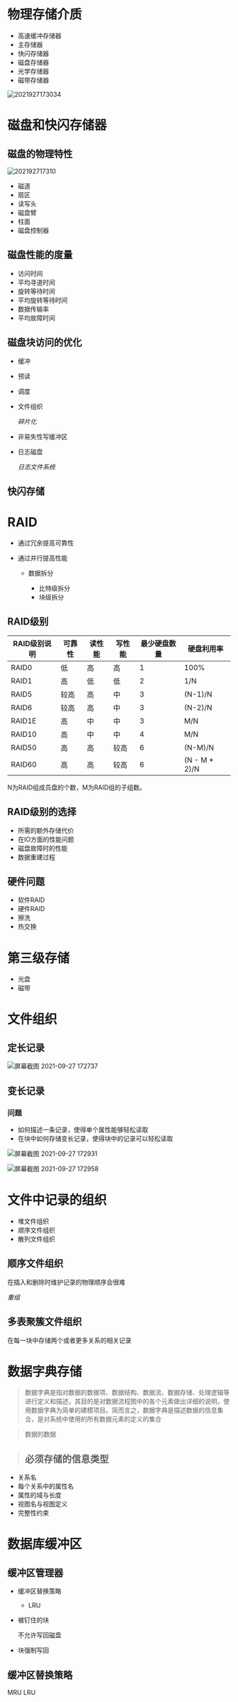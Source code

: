 # 物理存储介质

- 高速缓冲存储器
- 主存储器
- 快闪存储器
- 磁盘存储器
- 光学存储器
- 磁带存储器

![2021927173034](/assets/2021927173034.png)

# 磁盘和快闪存储器

## 磁盘的物理特性

![202192717310](/assets/202192717310.jpg)

- 磁道
- 扇区
- 读写头
- 磁盘臂
- 柱面
- 磁盘控制器

## 磁盘性能的度量

- 访问时间
- 平均寻道时间
- 旋转等待时间
- 平均旋转等待时间
- 数据传输率
- 平均故障时间

## 磁盘块访问的优化

- 缓冲
- 预读
- 调度
- 文件组织

  _碎片化_

- 非易失性写缓冲区

- 日志磁盘

  _日志文件系统_

## 快闪存储

# RAID

- 通过冗余提高可靠性
- 通过并行提高性能

  - 数据拆分

    - 比特级拆分
    - 块级拆分

## RAID级别

RAID级别说明 | 可靠性 | 读性能 | 写性能 | 最少硬盘数量 | 硬盘利用率
-------- | --- | --- | --- | ------ | -------------
RAID0    | 低   | 高   | 高   | 1      | 100%
RAID1    | 高   | 低   | 低   | 2      | 1/N
RAID5    | 较高  | 高   | 中   | 3      | (N-1)/N
RAID6    | 较高  | 高   | 中   | 3      | (N-2)/N
RAID1E   | 高   | 中   | 中   | 3      | M/N
RAID10   | 高   | 中   | 中   | 4      | M/N
RAID50   | 高   | 高   | 较高  | 6      | (N-M)/N
RAID60   | 高   | 高   | 较高  | 6      | (N - M * 2)/N

N为RAID组成员盘的个数，M为RAID组的子组数。

## RAID级别的选择

- 所需的额外存储代价
- 在IO方面的性能问题
- 磁盘故障时的性能
- 数据重建过程

## 硬件问题

- 软件RAID
- 硬件RAID
- 擦洗
- 热交换

# 第三级存储

- 光盘
- 磁带

# 文件组织

## 定长记录

![屏幕截图 2021-09-27 172737](/assets/屏幕截图%202021-09-27%20172737.png)

## 变长记录

### 问题

- 如何描述一条记录，使得单个属性能够轻松读取
- 在块中如何存储变长记录，使得块中的记录可以轻松读取

![屏幕截图 2021-09-27 172931](/assets/屏幕截图%202021-09-27%20172931.png)

![屏幕截图 2021-09-27 172958](/assets/屏幕截图%202021-09-27%20172958.png)

# 文件中记录的组织

- 堆文件组织
- 顺序文件组织
- 散列文件组织

## 顺序文件组织

在插入和删除时维护记录的物理顺序会很难

_重组_

## 多表聚簇文件组织

在每一块中存储两个或者更多关系的相关记录

# 数据字典存储

> 数据字典是指对数据的数据项、数据结构、数据流、数据存储、处理逻辑等进行定义和描述，其目的是对数据流程图中的各个元素做出详细的说明，使用数据字典为简单的建模项目。简而言之，数据字典是描述数据的信息集合，是对系统中使用的所有数据元素的定义的集合

> 数据的数据

> ## 必须存储的信息类型

- 关系名
- 每个关系中的属性名
- 属性的域与长度
- 视图名与视图定义
- 完整性约束

# 数据库缓冲区

## 缓冲区管理器

- 缓冲区替换策略

  - LRU

- 被钉住的块

  不允许写回磁盘

- 块强制写回

## 缓冲区替换策略

MRU LRU
